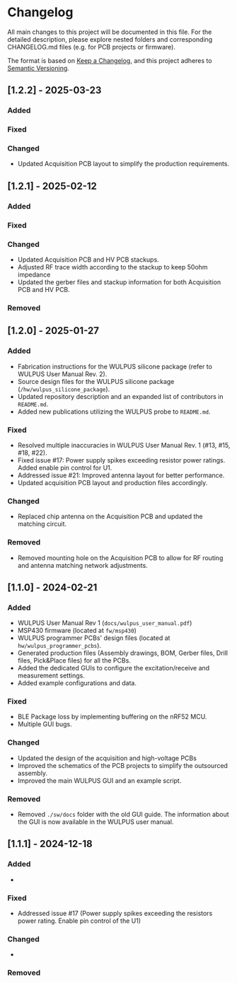# Changelog

All main changes to this project will be documented in this file.
For the detailed description, please explore nested folders and corresponding CHANGELOG.md files (e.g. for PCB projects or firmware). 

The format is based on [Keep a Changelog](https://keepachangelog.com/en/1.0.0/),
and this project adheres to [Semantic Versioning](https://semver.org/spec/v2.0.0.html).

## [1.2.2] - 2025-03-23

### Added

### Fixed

### Changed

- Updated Acquisition PCB layout to simplify the production requirements.


## [1.2.1] - 2025-02-12

### Added

### Fixed

### Changed

- Updated Acquisition PCB and HV PCB stackups. 
- Adjusted RF trace width according to the stackup to keep 50ohm impedance
- Updated the gerber files and stackup information for both Acquisition PCB and HV PCB.

### Removed

## [1.2.0] - 2025-01-27

### Added

- Fabrication instructions for the WULPUS silicone package (refer to WULPUS User Manual Rev. 2).  
- Source design files for the WULPUS silicone package (`/hw/wulpus_silicone_package`).  
- Updated repository description and an expanded list of contributors in `README.md`.  
- Added new publications utilizing the WULPUS probe to `README.md`.

### Fixed

- Resolved multiple inaccuracies in WULPUS User Manual Rev. 1 (#13, #15, #18, #22).  
- Fixed issue #17: Power supply spikes exceeding resistor power ratings. Added enable pin control for U1.  
- Addressed issue #21: Improved antenna layout for better performance.  
- Updated acquisition PCB layout and production files accordingly.

### Changed

- Replaced chip antenna on the Acquisition PCB and updated the matching circuit.

### Removed
- Removed mounting hole on the Acquisition PCB to allow for RF routing and antenna matching network adjustments.  

## [1.1.0] - 2024-02-21

### Added

- WULPUS User Manual Rev 1 (`docs/wulpus_user_manual.pdf`)
- MSP430 firmware (located at `fw/msp430`)
- WULPUS programmer PCBs' design files (located at `hw/wulpus_programmer_pcbs`).
- Generated production files (Assembly drawings, BOM, Gerber files, Drill files, Pick&Place files) for all the PCBs.
- Added the dedicated GUIs to configure the excitation/receive and measurement settings.
- Added example configurations and data.

### Fixed

- BLE Package loss by implementing buffering on the nRF52 MCU.
- Multiple GUI bugs.

### Changed

- Updated the design of the acquisition and high-voltage PCBs
- Improved the schematics of the PCB projects to simplify the outsourced assembly.
- Improved the main WULPUS GUI and an example script.

### Removed

- Removed `./sw/docs` folder with the old GUI guide. The information about the GUI is now available in the WULPUS user manual.

## [1.1.1] - 2024-12-18

### Added

- 

### Fixed

- Addressed issue #17 (Power supply spikes exceeding the resistors power rating. Enable pin control of the U1)

### Changed

- 

### Removed

